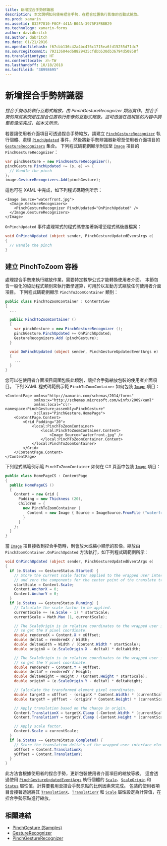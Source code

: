 ```yaml
---
title: 新增捏合手勢辨識器
description: 本文說明如何使用捏合手勢，在捏合位置執行影像的互動式縮放。
ms.prod: xamarin
ms.assetid: 832F7810-F0CF-441A-B04A-3975F3FB8B29
ms.technology: xamarin-forms
author: davidbritch
ms.author: dabritch
ms.date: 01/21/2016
ms.openlocfilehash: f67cbb136c42a4bc476c1715ea6fd15255d71dc7
ms.sourcegitcommit: 79313604ed68829435cfdbb530db36794d50858f
ms.translationtype: HT
ms.contentlocale: zh-TW
ms.lasthandoff: 10/18/2018
ms.locfileid: "38998695"
---
```

# <a name="adding-a-pinch-gesture-recognizer"></a>新增捏合手勢辨識器

_捏合手勢用於執行互動式縮放，由 PinchGestureRecognizer 類別實作。捏合手勢的常見案例是在捏合位置執行影像的互動式縮放。這可透過在檢視區的內容中調整影像來完成，如本文所示。_

若要讓使用者介面項目可透過捏合手勢縮放，請建立 [`PinchGestureRecognizer`](xref:Xamarin.Forms.PinchGestureRecognizer) 執行個體、處理 [`PinchUpdated`](xref:Xamarin.Forms.PinchGestureRecognizer.PinchUpdated) 事件，然後將新手勢辨識器新增至使用者介面項目的 [`GestureRecognizers`](xref:Xamarin.Forms.View.GestureRecognizers) 集合。 下列程式碼範例顯示附加至 [`Image`](xref:Xamarin.Forms.Image) 項目的 `PinchGestureRecognizer`：

```csharp
var pinchGesture = new PinchGestureRecognizer();
pinchGesture.PinchUpdated += (s, e) => {
  // Handle the pinch
};
image.GestureRecognizers.Add(pinchGesture);
```

這也可在 XAML 中完成，如下列程式碼範例所示：

```xaml
<Image Source="waterfront.jpg">
  <Image.GestureRecognizers>
    <PinchGestureRecognizer PinchUpdated="OnPinchUpdated" />
  </Image.GestureRecognizers>
</Image>
```

`OnPinchUpdated` 事件處理常式的程式碼會接著新增至程式碼後置檔案：

```csharp
void OnPinchUpdated (object sender, PinchGestureUpdatedEventArgs e)
{
  // Handle the pinch
}
```

## <a name="creating-a-pinchtozoom-container"></a>建立 PinchToZoom 容器

處理捏合手勢來執行縮放作業，需要特定數學公式才能轉換使用者介面。 本節包含一般化的協助程式類別來執行數學運算，可用於以互動方式縮放任何使用者介面項目。 下列程式碼範例顯示 `PinchToZoomContainer` 類別：

```csharp
public class PinchToZoomContainer : ContentView
{
  ...

  public PinchToZoomContainer ()
  {
    var pinchGesture = new PinchGestureRecognizer ();
    pinchGesture.PinchUpdated += OnPinchUpdated;
    GestureRecognizers.Add (pinchGesture);
  }

  void OnPinchUpdated (object sender, PinchGestureUpdatedEventArgs e)
  {
    ...
  }
}
```

您可以在使用者介面項目周圍包裝此類別，讓捏合手勢縮放包裝的使用者介面項目。 下列 XAML 程式碼範例示範 `PinchToZoomContainer` 如何包裝 [`Image`](xref:Xamarin.Forms.Image) 項目：

```xaml
<ContentPage xmlns="http://xamarin.com/schemas/2014/forms"
             xmlns:x="http://schemas.microsoft.com/winfx/2009/xaml"
             xmlns:local="clr-namespace:PinchGesture;assembly=PinchGesture"
             x:Class="PinchGesture.HomePage">
    <ContentPage.Content>
        <Grid Padding="20">
            <local:PinchToZoomContainer>
                <local:PinchToZoomContainer.Content>
                    <Image Source="waterfront.jpg" />
                </local:PinchToZoomContainer.Content>
            </local:PinchToZoomContainer>
        </Grid>
    </ContentPage.Content>
</ContentPage>
```

下列程式碼範例示範 `PinchToZoomContainer` 如何在 C# 頁面中包裝 [`Image`](xref:Xamarin.Forms.Image) 項目：

```csharp
public class HomePageCS : ContentPage
{
  public HomePageCS ()
  {
    Content = new Grid {
      Padding = new Thickness (20),
      Children = {
        new PinchToZoomContainer {
          Content = new Image { Source = ImageSource.FromFile ("waterfront.jpg") }
        }
      }
    };
  }
}
```

當 [`Image`](xref:Xamarin.Forms.Image) 項目接收到捏合手勢時，則會放大或縮小顯示的影像。縮放由 `PinchZoomContainer.OnPinchUpdated` 方法執行，如下列程式碼範例所示：

```csharp
void OnPinchUpdated (object sender, PinchGestureUpdatedEventArgs e)
{
  if (e.Status == GestureStatus.Started) {
    // Store the current scale factor applied to the wrapped user interface element,
    // and zero the components for the center point of the translate transform.
    startScale = Content.Scale;
    Content.AnchorX = 0;
    Content.AnchorY = 0;
  }
  if (e.Status == GestureStatus.Running) {
    // Calculate the scale factor to be applied.
    currentScale += (e.Scale - 1) * startScale;
    currentScale = Math.Max (1, currentScale);

    // The ScaleOrigin is in relative coordinates to the wrapped user interface element,
    // so get the X pixel coordinate.
    double renderedX = Content.X + xOffset;
    double deltaX = renderedX / Width;
    double deltaWidth = Width / (Content.Width * startScale);
    double originX = (e.ScaleOrigin.X - deltaX) * deltaWidth;

    // The ScaleOrigin is in relative coordinates to the wrapped user interface element,
    // so get the Y pixel coordinate.
    double renderedY = Content.Y + yOffset;
    double deltaY = renderedY / Height;
    double deltaHeight = Height / (Content.Height * startScale);
    double originY = (e.ScaleOrigin.Y - deltaY) * deltaHeight;

    // Calculate the transformed element pixel coordinates.
    double targetX = xOffset - (originX * Content.Width) * (currentScale - startScale);
    double targetY = yOffset - (originY * Content.Height) * (currentScale - startScale);

    // Apply translation based on the change in origin.
    Content.TranslationX = targetX.Clamp (-Content.Width * (currentScale - 1), 0);
    Content.TranslationY = targetY.Clamp (-Content.Height * (currentScale - 1), 0);

    // Apply scale factor.
    Content.Scale = currentScale;
  }
  if (e.Status == GestureStatus.Completed) {
    // Store the translation delta's of the wrapped user interface element.
    xOffset = Content.TranslationX;
    yOffset = Content.TranslationY;
  }
}
```

此方法會根據使用者的捏合手勢，更新包裝使用者介面項目的縮放等級。 這會透過使用 [`PinchGestureUpdatedEventArgs`](xref:Xamarin.Forms.PinchGestureUpdatedEventArgs) 執行個體的 [`Scale`](xref:Xamarin.Forms.PinchGestureUpdatedEventArgs.Scale)、[`ScaleOrigin`](xref:Xamarin.Forms.PinchGestureUpdatedEventArgs.ScaleOrigin) 和 [`Status`](xref:Xamarin.Forms.PinchGestureUpdatedEventArgs.Status) 屬性值，計算要套用至捏合手勢原點的比例因素來完成。 包裝的使用者項目會接著透過將其 [`TranslationX`](xref:Xamarin.Forms.VisualElement.TranslationX)、[`TranslationY`](xref:Xamarin.Forms.VisualElement.TranslationY) 和 [`Scale`](xref:Xamarin.Forms.VisualElement.Scale) 屬性設定為計算值，在捏合手勢原點進行縮放。

## <a name="related-links"></a>相關連結

- [PinchGesture (Samples)](https://developer.xamarin.com/samples/xamarin-forms/WorkingWithGestures/PinchGesture/)
- [GestureRecognizer](xref:Xamarin.Forms.GestureRecognizer)
- [PinchGestureRecognizer](xref:Xamarin.Forms.PinchGestureRecognizer)
